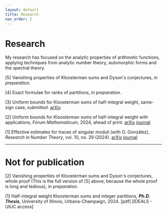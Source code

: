```yaml
---
layout: default
title: Research
nav_order: 2
---
```



# Research 

My research has focused on the analytic properties of arithmetic functions, applying techniques from analytic number theory, automorphic forms and the spectral theory. 

[5] Vanishing properties of Kloosterman sums and Dyson's conjectures, *in preparation*. 

[4] Exact formulae for ranks of partitions, *in preparation*. 

[3] Uniform bounds for Kloosterman sums of half-integral weight, same-sign case, *submitted*. [arXiv](https://arxiv.org/abs/2309.05233) 

[2] Uniform bounds for Kloosterman sums of half-integral weight with applications, *Forum Mathematicum*, 2024, ahead of print. [arXiv](https://arxiv.org/abs/2305.19651) [journal](https://doi.org/10.1515/forum-2023-0201)

[1] Effective estimates for traces of singular moduli (with O. González),  *Research in Number Theory*, vol. 10, no. 29 (2024). [arXiv](https://arxiv.org/abs/2305.19649) [journal](https://doi.org/10.1007/s40993-024-00517-6)

----

# Not for publication

[2] Vanishing properties of Kloosterman sums and Dyson's conjectures, whole proof (This is the full version of [5] above, because the whole proof is long and tedious), *in preparation*. 

[1] Half-integral weight Kloosterman sums and integer partitions, ***Ph.D. Thesis***, University of Illinois, Urbana-Champaign, 2024. [pdf] [IDEALS - UIUC access]


